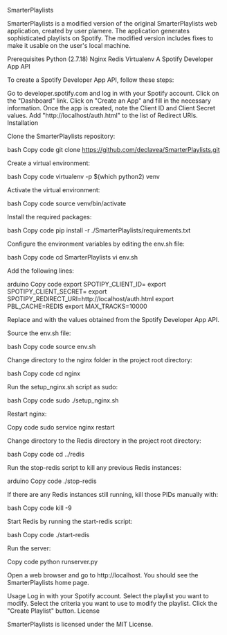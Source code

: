 SmarterPlaylists

SmarterPlaylists is a modified version of the original SmarterPlaylists web application, created by user plamere. The application generates sophisticated playlists on Spotify. The modified version includes fixes to make it usable on the user's local machine.

Prerequisites
Python (2.7.18)
Nginx
Redis
Virtualenv
A Spotify Developer App API

To create a Spotify Developer App API, follow these steps:

Go to developer.spotify.com and log in with your Spotify account.
Click on the "Dashboard" link.
Click on "Create an App" and fill in the necessary information.
Once the app is created, note the Client ID and Client Secret values.
Add "http://localhost/auth.html" to the list of Redirect URIs.
Installation

Clone the SmarterPlaylists repository:

bash
Copy code
git clone https://github.com/declavea/SmarterPlaylists.git


Create a virtual environment:

bash
Copy code
virtualenv -p $(which python2) venv


Activate the virtual environment:

bash
Copy code
source venv/bin/activate


Install the required packages:

bash
Copy code
pip install -r ./SmarterPlaylists/requirements.txt


Configure the environment variables by editing the env.sh file:

bash
Copy code
cd SmarterPlaylists
vi env.sh


Add the following lines:

arduino
Copy code
export SPOTIPY_CLIENT_ID=<your-client-id>
export SPOTIPY_CLIENT_SECRET=<your-client-secret>
export SPOTIPY_REDIRECT_URI=http://localhost/auth.html
export PBL_CACHE=REDIS
export MAX_TRACKS=10000


Replace <your-client-id> and <your-client-secret> with the values obtained from the Spotify Developer App API.

Source the env.sh file:

bash
Copy code
source env.sh


Change directory to the nginx folder in the project root directory:

bash
Copy code
cd nginx


Run the setup_nginx.sh script as sudo:

bash
Copy code
sudo ./setup_nginx.sh


Restart nginx:

Copy code
sudo service nginx restart


Change directory to the Redis directory in the project root directory:

bash
Copy code
cd ../redis


Run the stop-redis script to kill any previous Redis instances:

arduino
Copy code
./stop-redis


If there are any Redis instances still running, kill those PIDs manually with:

bash
Copy code
kill -9 <PID>


Start Redis by running the start-redis script:

bash
Copy code
./start-redis


Run the server:

Copy code
python runserver.py


Open a web browser and go to http://localhost. You should see the SmarterPlaylists home page.

Usage
Log in with your Spotify account.
Select the playlist you want to modify.
Select the criteria you want to use to modify the playlist.
Click the "Create Playlist" button.
License

SmarterPlaylists is licensed under the MIT License.
